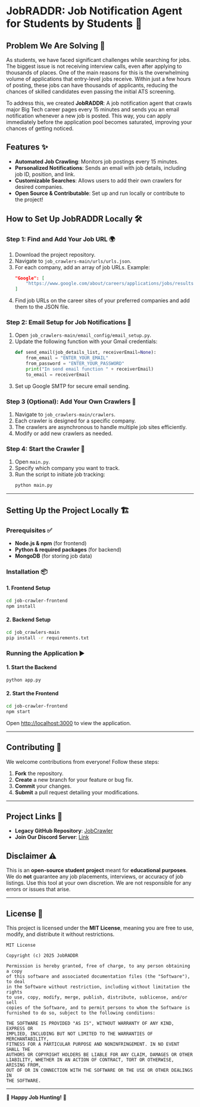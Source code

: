 # JobRADDR: Job Notification Agent for Students by Students 🚀

## Problem We Are Solving 📢
As students, we have faced significant challenges while searching for jobs. The biggest issue is not receiving interview calls, even after applying to thousands of places. One of the main reasons for this is the overwhelming volume of applications that entry-level jobs receive. Within just a few hours of posting, these jobs can have thousands of applicants, reducing the chances of skilled candidates even passing the initial ATS screening.

To address this, we created **JobRADDR**: A job notification agent that crawls major Big Tech career pages every 15 minutes and sends you an email notification whenever a new job is posted. This way, you can apply immediately before the application pool becomes saturated, improving your chances of getting noticed.

## Features ✨
- **Automated Job Crawling**: Monitors job postings every 15 minutes.
- **Personalized Notifications**: Sends an email with job details, including job ID, position, and link.
- **Customizable Searches**: Allows users to add their own crawlers for desired companies.
- **Open Source & Contributable**: Set up and run locally or contribute to the project!

## How to Set Up JobRADDR Locally 🛠️

### Step 1: Find and Add Your Job URL 🌍
1. Download the project repository.
2. Navigate to `job_crawlers-main/urls/urls.json`.
3. For each company, add an array of job URLs. Example:
   ```json
   "Google": [
       "https://www.google.com/about/careers/applications/jobs/results/?q=product%20manager&location=United%20States&target_level=EARLY&degree=MASTERS&employment_type=FULL_TIME"
   ]
   ```
4. Find job URLs on the career sites of your preferred companies and add them to the JSON file.

### Step 2: Email Setup for Job Notifications 📧
1. Open `job_crawlers-main/email_config/email_setup.py`.
2. Update the following function with your Gmail credentials:
   ```python
   def send_email(job_details_list, receiverEmail=None):
       from_email = "ENTER_YOUR_EMAIL"
       from_password = "ENTER_YOUR_PASSWORD"
       print("In send email function " + receiverEmail)
       to_email = receiverEmail
   ```
3. Set up Google SMTP for secure email sending.

### Step 3 (Optional): Add Your Own Crawlers 🤖
1. Navigate to `job_crawlers-main/crawlers`.
2. Each crawler is designed for a specific company.
3. The crawlers are asynchronous to handle multiple job sites efficiently.
4. Modify or add new crawlers as needed.

### Step 4: Start the Crawler 🚀
1. Open `main.py`.
2. Specify which company you want to track.
3. Run the script to initiate job tracking:
   ```bash
   python main.py
   ```

---

## Setting Up the Project Locally 🏗️

### Prerequisites ✅
- **Node.js & npm** (for frontend)
- **Python & required packages** (for backend)
- **MongoDB** (for storing job data)

### Installation 📦
#### 1. Frontend Setup
```bash
cd job-crawler-frontend
npm install
```

#### 2. Backend Setup
```bash
cd job_crawlers-main
pip install -r requirements.txt
```

### Running the Application ▶️
#### 1. Start the Backend
```bash
python app.py
```

#### 2. Start the Frontend
```bash
cd job-crawler-frontend
npm start
```

Open [http://localhost:3000](http://localhost:3000) to view the application.

---

## Contributing 🤝
We welcome contributions from everyone! Follow these steps:
1. **Fork** the repository.
2. **Create** a new branch for your feature or bug fix.
3. **Commit** your changes.
4. **Submit** a pull request detailing your modifications.

---

## Project Links 🔗
- **Legacy GitHub Repository**: [JobCrawler](https://github.com/DevanshuBrahmbhatt/job_crawlers)
- **Join Our Discord Server**: [Link](https://discord.gg/VCErB2jc)

## Disclaimer ⚠️
This is an **open-source student project** meant for **educational purposes**. We do **not** guarantee any job placements, interviews, or accuracy of job listings. Use this tool at your own discretion. We are not responsible for any errors or issues that arise.

---

## License 📝
This project is licensed under the **MIT License**, meaning you are free to use, modify, and distribute it without restrictions.

```plaintext
MIT License

Copyright (c) 2025 JobRADDR

Permission is hereby granted, free of charge, to any person obtaining a copy
of this software and associated documentation files (the "Software"), to deal
in the Software without restriction, including without limitation the rights
to use, copy, modify, merge, publish, distribute, sublicense, and/or sell
copies of the Software, and to permit persons to whom the Software is
furnished to do so, subject to the following conditions:

THE SOFTWARE IS PROVIDED "AS IS", WITHOUT WARRANTY OF ANY KIND, EXPRESS OR
IMPLIED, INCLUDING BUT NOT LIMITED TO THE WARRANTIES OF MERCHANTABILITY,
FITNESS FOR A PARTICULAR PURPOSE AND NONINFRINGEMENT. IN NO EVENT SHALL THE
AUTHORS OR COPYRIGHT HOLDERS BE LIABLE FOR ANY CLAIM, DAMAGES OR OTHER
LIABILITY, WHETHER IN AN ACTION OF CONTRACT, TORT OR OTHERWISE, ARISING FROM,
OUT OF OR IN CONNECTION WITH THE SOFTWARE OR THE USE OR OTHER DEALINGS IN
THE SOFTWARE.
```

---

🚀 **Happy Job Hunting!** 🎯

